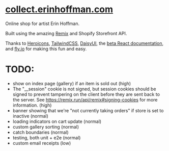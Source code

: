 # [collect.erinhoffman.com](https://collect.erinhoffman.com)

Online shop for artist Erin Hoffman.

Built using the amazing [Remix](https://remix.run) and Shopify Storefront API.

Thanks to [Heroicons](https://heroicons.com/), [TailwindCSS](https://tailwindcss.com/), [DaisyUI](daisyui.com/), the [beta React documentation](https://beta.reactjs.org/), and [fly.io](https://fly.io) for making this fun and easy.

# TODO:
- show on index page (gallery) if an item is sold out (high)
- The "__session" cookie is not signed, but session cookies should be signed to prevent tampering on the client before they are sent back to the server. See https://remix.run/api/remix#signing-cookies for more information. (high)
- banner showing that we're "not currently taking orders" if store is set to inactive (normal)
- loading indicators on cart update (normal)
- custom gallery sorting (normal)
- catch boundaries (normal)
- testing, both unit + e2e (normal)
- custom email receipts (low)